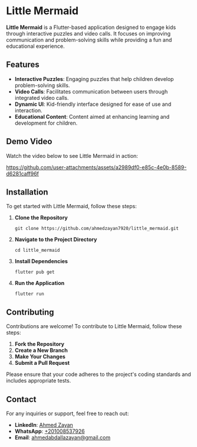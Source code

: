 <h1>Little Mermaid</h1>

<p><strong>Little Mermaid</strong> is a Flutter-based application designed to engage kids through interactive puzzles and video calls. It focuses on improving communication and problem-solving skills while providing a fun and educational experience.</p>

<h2>Features</h2>
<ul>
  <li><strong>Interactive Puzzles</strong>: Engaging puzzles that help children develop problem-solving skills.</li>
  <li><strong>Video Calls</strong>: Facilitates communication between users through integrated video calls.</li>
  <li><strong>Dynamic UI</strong>: Kid-friendly interface designed for ease of use and interaction.</li>
  <li><strong>Educational Content</strong>: Content aimed at enhancing learning and development for children.</li>
</ul>

<h2>Demo Video</h2>
<p>Watch the video below to see Little Mermaid in action:</p>

https://github.com/user-attachments/assets/a2989df0-e85c-4e0b-8589-d6281caff96f

<h2>Installation</h2>
<p>To get started with Little Mermaid, follow these steps:</p>
<ol>
  <li><strong>Clone the Repository</strong>
    <pre><code>git clone https://github.com/ahmedzayan7920/little_mermaid.git</code></pre>
  </li>
  <li><strong>Navigate to the Project Directory</strong>
    <pre><code>cd little_mermaid</code></pre>
  </li>
  <li><strong>Install Dependencies</strong>
    <pre><code>flutter pub get</code></pre>
  </li>
  <li><strong>Run the Application</strong>
    <pre><code>flutter run</code></pre>
  </li>
</ol>
<h2>Contributing</h2>
<p>Contributions are welcome! To contribute to Little Mermaid, follow these steps:</p>
<ol>
  <li><strong>Fork the Repository</strong></li>
  <li><strong>Create a New Branch</strong></li>
  <li><strong>Make Your Changes</strong></li>
  <li><strong>Submit a Pull Request</strong></li>
</ol>
<p>Please ensure that your code adheres to the project's coding standards and includes appropriate tests.</p>

<h2>Contact</h2>
<p>For any inquiries or support, feel free to reach out:</p>
<ul>
  <li><strong>LinkedIn</strong>: <a href="https://www.linkedin.com/in/ahmed-zayan-716789250/">Ahmed Zayan</a></li>
  <li><strong>WhatsApp</strong>: <a href="https://wa.me/201008537926">+201008537926</a></li>
  <li><strong>Email</strong>: <a href="mailto:ahmedabdallazayan@gmail.com">ahmedabdallazayan@gmail.com</a></li>
</ul>

